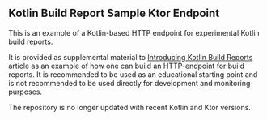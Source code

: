 ## Kotlin Build Report Sample Ktor Endpoint

This is an example of a Kotlin-based HTTP endpoint for experimental Kotlin build reports.

It is provided as supplemental material to [Introducing Kotlin Build Reports](https://blog.jetbrains.com/kotlin/2022/06/introducing-kotlin-build-reports/) article as
an example of how one can build an HTTP-endpoint for build reports. It is recommended to be used as an educational starting point and is not recommended 
to be used directly for development and monitoring purposes. 

The repository is no longer updated with recent Kotlin and Ktor versions.
